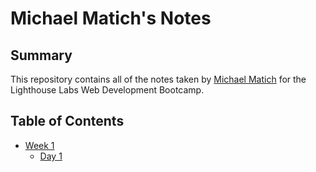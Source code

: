 # Michael Matich's Notes

## Summary

This repository contains all of the notes taken by [Michael Matich](https://github.com/matichmike) for the Lighthouse Labs Web Development Bootcamp.

## Table of Contents

* [Week 1](/Week_1)
  * [Day 1](/Week_1/Day_1)